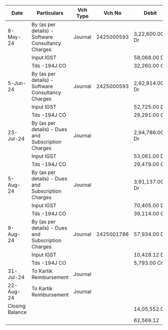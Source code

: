 | Date       | Particulars | Vch Type | Vch No    | Debit     | Credit     | Page |
|------------|-------------|----------|-----------|-----------|------------|------|
| 8-May-24   | By (as per details) - Software Consultancy Charges | Journal  | 2425000593 | 3,22,600.00 Dr | 3,48,408.00 | 1    |
|            | Input IGST  |          |           | 58,068.00 Dr |           | 1    |
|            | Tds -194J CO |          |           | 32,260.00 Cr |           | 1    |
| 5-Jun-24   | By (as per details) - Software Consultancy Charges | Journal  | 2425000593 | 2,92,914.00 Dr | 3,16,348.00 | 1    |
|            | Input IGST  |          |           | 52,725.00 Dr |           | 1    |
|            | Tds -194J CO |          |           | 29,291.00 Cr |           | 1    |
| 23-Jul-24  | By (as per details) - Dues and Subscription Charges | Journal  |           | 2,94,786.00 Dr | 2,84,088.00 | 1    |
|            | Input IGST  |          |           | 53,061.00 Dr |           | 1    |
|            | Tds -194J CO |          |           | 29,479.00 Cr |           | 1    |
| 5-Aug-24   | By (as per details) - Dues and Subscription Charges | Journal  |           | 3,91,137.00 Dr | 4,22,428.00 | 1    |
|            | Input IGST  |          |           | 70,405.00 Dr |           | 1    |
|            | Tds -194J CO |          |           | 39,114.00 Cr |           | 1    |
| 9-Aug-24   | By (as per details) - Dues and Subscription Charges | Journal  | 2425001786 | 57,934.00 Dr  | 62,569.12   | 1    |
|            | Input IGST  |          |           | 10,428.12 Dr |           | 1    |
|            | Tds -194J CO |          |           | 5,793.00 Cr  |           | 1    |
| 31-Jul-24  | To Kartik Reimbursement | Journal  |           |            | 3,18,368.00 | 1    |
| 22-Aug-24  | To Kartik Reimbursement | Journal  |           |            | 4,22,428.00 | 1    |
| Closing Balance |             |          |           | 14,05,552.00 | 14,68,121.12 | 1    |
|              |             |          |           | 62,569.12  |          | 1    |
